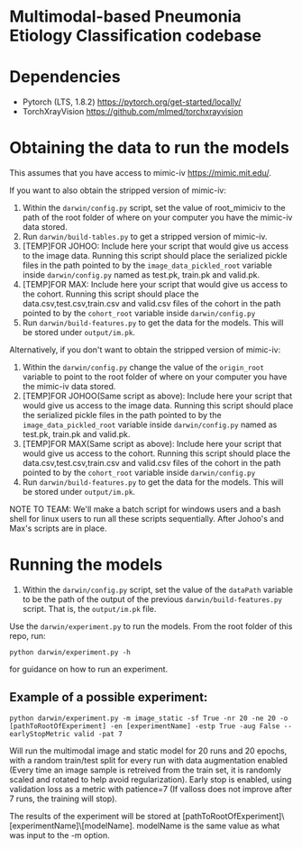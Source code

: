# Multimodal-based Pneumonia Etiology Classification codebase

# Dependencies
- Pytorch (LTS, 1.8.2) https://pytorch.org/get-started/locally/
- TorchXrayVision https://github.com/mlmed/torchxrayvision

# Obtaining the data to run the models
This assumes that you have access to mimic-iv https://mimic.mit.edu/.

If you want to also obtain the stripped version of mimic-iv:

1. Within the `darwin/config.py` script, set the value of root_mimiciv to the path of the root folder of where on your computer you have the mimic-iv data stored.
2. Run `darwin/build-tables.py` to get a stripped version of mimic-iv.
3. [TEMP]FOR JOHOO: Include here your script that would give us access to the image data. Running this script should place the serialized pickle files in the path pointed to by the `image_data_pickled_root` variable inside `darwin/config.py` named as test.pk, train.pk and valid.pk.
4. [TEMP]FOR MAX: Include here your script that would give us access to the cohort. Running this script should place the data.csv,test.csv,train.csv and valid.csv files of the cohort in the path pointed to by the `cohort_root` variable inside `darwin/config.py`
5. Run `darwin/build-features.py` to get the data for the models. This will be stored under `output/im.pk`.

Alternatively, if you don't want to obtain the stripped version of mimic-iv:
1. Within the `darwin/config.py` change the value of the `origin_root` variable to point to the root folder of where on your computer you have the mimic-iv data stored.
2. [TEMP]FOR JOHOO(Same script as above): Include here your script that would give us access to the image data. Running this script should place the serialized pickle files in the path pointed to by the `image_data_pickled_root` variable inside `darwin/config.py` named as test.pk, train.pk and valid.pk.
3. [TEMP]FOR MAX(Same script as above): Include here your script that would give us access to the cohort. Running this script should place the data.csv,test.csv,train.csv and valid.csv files of the cohort in the path pointed to by the `cohort_root` variable inside `darwin/config.py`
4. Run `darwin/build-features.py` to get the data for the models. This will be stored under `output/im.pk`.

NOTE TO TEAM: We'll make a batch script for windows users and a bash shell for linux users to run all these scripts sequentially. After Johoo's and Max's scripts are in place.

# Running the models

1. Within the `darwin/config.py` script, set the value of the `dataPath` variable to be the path of the output of the previous `darwin/build-features.py` script. That is, the `output/im.pk` file.

Use the `darwin/experiment.py` to run the models. From the root folder of this repo, run: 

```python darwin/experiment.py -h```

for guidance on how to run an experiment.

## Example of a possible experiment:

```python darwin/experiment.py -m image_static -sf True -nr 20 -ne 20 -o [pathToRootOfExperiment] -en [experimentName] -estp True -aug False --earlyStopMetric valid -pat 7```

Will run the multimodal image and static model for 20 runs and 20 epochs, with a random train/test split for every run with data augmentation enabled (Every time an image sample is retreived from the train set, it is randomly scaled and rotated to help avoid regularization). Early stop is enabled, using validation loss as a metric with patience=7 (If valloss does not improve after 7 runs, the training will stop). 

The results of the experiment will be stored at [pathToRootOfExperiment]\\[experimentName]\\[modelName]. modelName is the same value as what was input to the -m option.
